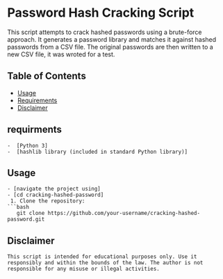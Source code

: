 # Password Hash Cracking Script
This script attempts to crack hashed passwords using a brute-force approach. It generates a password library and matches it against hashed passwords from a CSV file. The original passwords are then written to a new CSV file, it was wroted for a test.
## Table of Contents
- [Usage](#usage)
- [Requirements](#requirements)
- [Disclaimer](#disclaimer)

## requirments
    -  [Python 3]
    -  [hashlib library (included in standard Python library)]
## Usage
    - [navigate the project using]
    - [cd cracking-hashed-password]
     1. Clone the repository:
    ```bash
       git clone https://github.com/your-username/cracking-hashed-password.git


## Disclaimer
    This script is intended for educational purposes only. Use it responsibly and within the bounds of the law. The author is not responsible for any misuse or illegal activities.

